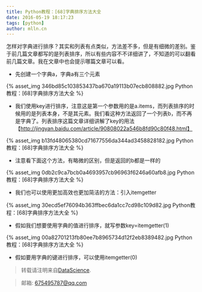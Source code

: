 ```yaml
---
title: Python教程：[68]字典排序方法大全
date: 2016-05-19 18:17:23
tags: [python]
author: mlln.cn
---
```

怎样对字典进行排序？其实和列表有点类似，方法差不多，但是有细微的差别。鉴于前几篇文章都写的是列表排序，所以有些内容不不详细讲了，不知道的可以翻看前几篇文章。我在文章中也会提示哪篇文章可以看。

- 先创建一个字典a，字典a有三个元素

{% asset_img 346bd85c103853437ba670a19113b07ecb808882.jpg Python教程：[68]字典排序方法大全 %}

- 我们使用key进行排序，注意这是第一个参数用的是a.items，而列表排序的时候用的是列表本身，不是其元素。我们看这种方法返回了一个列表b，而不再是字典了。列表排序这篇文章详细讲解了key的用法【http://jingyan.baidu.com/article/90808022a546b8fd90c80f48.html】

{% asset_img b13fd48065380cd71677556da344ad3458828182.jpg Python教程：[68]字典排序方法大全 %}

- 注意看下面这个方法，有略微的区别，但是返回的b都是一样的

{% asset_img 0db2c9ca7bcb0a4693957cb96963f6246a60afb8.jpg Python教程：[68]字典排序方法大全 %}

- 我们也可以使用更加高效也更加简洁的方法：引入itemgetter

{% asset_img 30ecd5ef76094b363ffbec6da1cc7cd98c109d82.jpg Python教程：[68]字典排序方法大全 %}

- 假如我们想要使用字典的值进行排序，就写参数key=itemgetter(1)

{% asset_img 00a82701213fb80ee7b8965734d12f2eb8389482.jpg Python教程：[68]字典排序方法大全 %}

- 假如要用字典的键进行排序，可以使用itemgetter(0)

> 转载请注明来自[DataScience](http://mlln.cn).

> 邮箱: 675495787@qq.com 
